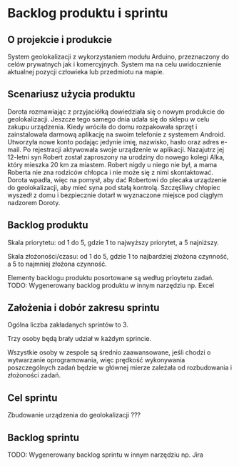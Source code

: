 # Backlog produktu i sprintu
## O projekcie i produkcie
System geolokalizacji z wykorzystaniem modułu Arduino, przeznaczony do celów prywatnych jak i komercyjnych. System ma na celu uwidocznienie aktualnej pozycji człowieka lub przedmiotu na mapie.

## Scenariusz użycia produktu
Dorota rozmawiając z przyjaciółką dowiedziała się o nowym produkcie do geolokalizacji. Jeszcze tego samego dnia udała się do sklepu w celu zakupu urządzenia. Kiedy wróciła do domu rozpakowała sprzęt i zainstalowała darmową aplikację na swoim telefonie z systemem Android. Utworzyła nowe konto podając jedynie imię, nazwisko, hasło oraz adres e-mail. Po rejestracji aktywowała swoje urządzenie w aplikacji. Nazajutrz jej 12-letni syn Robert został zaproszony na urodziny do nowego kolegi Alka, który mieszka 20 km za miastem. Robert nigdy u niego nie był, a mama Roberta nie zna rodziców chłopca i nie może się z nimi skontaktować. Dorota wpadła, więc na pomysł, aby dać Robertowi do plecaka urządzenie do geolokalizacji, aby mieć syna pod stałą kontrolą. Szczęśliwy chłopiec wyszedł z domu i bezpiecznie dotarł w wyznaczone miejsce pod ciągłym nadzorem Doroty.

## Backlog produktu
Skala priorytetu: od 1 do 5, gdzie 1 to najwyższy priorytet, a 5 najniższy.

Skala złożoności/czasu: od 1 do 5, gdzie 1 to najbardziej złożona czynność, a 5 to najmniej złożona czynność.

Elementy backlogu produktu posortowane są według prioytetu zadań.
TODO:
Wygenerowany backlog produktu w innym narzędziu np. Excel


## Założenia i dobór zakresu sprintu
Ogólna liczba zakładanych sprintów to 3.

Trzy osoby będą brały udział w każdym sprincie.

Wszystkie osoby w zespole są średnio zaawansowane, jeśli chodzi o wytwarzanie oprogramowania, więc prędkość wykonywania poszczególnych zadań będzie w głównej mierze zależała od rozbudowania i złożoności zadań.

## Cel sprintu
Zbudowanie urządzenia do geolokalizacji ???

## Backlog sprintu
TODO:
Wygenerowany backlog sprintu w innym narzędziu np. Jira


<!--stackedit_data:
eyJoaXN0b3J5IjpbMTY5NTk3MDQxOSwtOTI3ODYxNTA3LC00Mz
M4MDAwMTUsMjE0MDUxNjExNywtMTY0MzU1ODc4OF19
-->